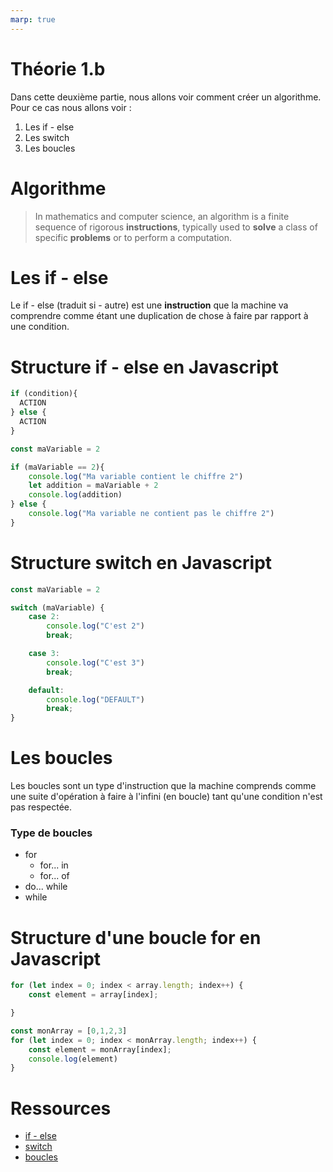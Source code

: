 ```yaml
---
marp: true
---
```


<!--
paginate: true
_paginate: false
headingDivider: 2
footer: 'ERACOM / T 1.b / © NF01'
header: ' [](https://github.com/eracom-id412/devInterfaceIII/blob/main/T_1.b.md) '
size: 16:9
-->


<style>



@font-face {
  font-family: 'icomoon';
  src: url('./fonts/icomoon.ttf') format('truetype');
}


@font-face {
  font-family: 'Nunito';
  src: url('./fonts/Nunito/Nunito-Regular.ttf') format('truetype');
  font-weight: 300;
  font-style: normal;
}

@font-face {
  font-family: 'Nunito';
  src: url('./fonts/Nunito/Nunito-Bold.ttf') format('truetype');
  font-weight: 500;
  font-style: normal;
}


@font-face {
  font-family: 'Redhat';
  src: url('./fonts/Red_Hat_Mono/RedHatMono-Medium.ttf') format('truetype');
  font-weight: 100;
  font-style: normal
}


section h1 {
  font-size: 1.5rem;
  font-family: 'Nunito', sans-serif;
  font-weight: 500;
  color: black;
  padding-bottom: 1rem;
  padding-top:10px

}

section.align h1{
  padding-bottom: 0.5rem
}

section p {
  font-size: 0.8rem;
  font-family: 'Nunito', sans-serif;
  font-weight: 300;
}

section li {
  font-size: 0.8rem;
  font-family: 'Nunito', sans-serif;
  font-weight: 300;
}


section footer {
  font-size: 0.5rem;
  font-family: 'Nunito', sans-serif;
  font-weight: 300;
}


section header a:nth-child(1):after{
  font-size: 0.9rem;
  font-family: 'icomoon', sans-serif;
  content: "\eab0";
  color: black;
  opacity: 30%
}

section::after {
  font-size: 1rem;
  font-family: 'Nunito', sans-serif;
  font-weight: 300;
}

section code{
  font-family: 'RedHat', sans-serif;
  font-weight: 100;
  font-size: 5rem
}

section a{
  color: #D10A11;
}


</style>

# Théorie 1.b

Dans cette deuxième partie, nous allons voir comment créer un algorithme. Pour ce cas nous allons voir :

1. Les if - else 
2. Les switch
3. Les boucles


# Algorithme

>In mathematics and computer science, an algorithm is a finite sequence of rigorous **instructions**, typically used to **solve** a class of specific **problems** or to perform a computation.



# Les if - else

Le if - else (traduit si - autre) est une **instruction** que la machine va comprendre comme étant une duplication de chose à faire par rapport à une condition.


# Structure if - else en Javascript

```javascript 
if (condition){
  ACTION
} else {
  ACTION 
}
```
```javascript 
const maVariable = 2

if (maVariable == 2){
    console.log("Ma variable contient le chiffre 2")
    let addition = maVariable + 2
    console.log(addition)
} else {
    console.log("Ma variable ne contient pas le chiffre 2")
}
```

# Structure switch en Javascript

```javascript 
const maVariable = 2

switch (maVariable) {
    case 2:
        console.log("C'est 2")
        break;

    case 3: 
        console.log("C'est 3")
        break;

    default:
        console.log("DEFAULT")
        break;
}
```

# Les boucles

Les boucles sont un type d'instruction que la machine comprends comme une suite d'opération à faire à l'infini (en boucle) tant qu'une condition n'est pas respectée.

### Type de boucles

- for 
    - for... in 
    - for... of
- do... while
- while

# Structure d'une boucle for en Javascript

```javascript 
for (let index = 0; index < array.length; index++) {
    const element = array[index];

}
```

```javascript
const monArray = [0,1,2,3]
for (let index = 0; index < monArray.length; index++) {
    const element = monArray[index];
    console.log(element)
}
```

# Ressources 

- [if - else](https://developer.mozilla.org/fr/docs/Web/JavaScript/Reference/Statements/if...else)
- [switch](https://developer.mozilla.org/fr/docs/Web/JavaScript/Reference/Statements/switch)
- [boucles](https://developer.mozilla.org/fr/docs/Web/JavaScript/Guide/Loops_and_iteration)
